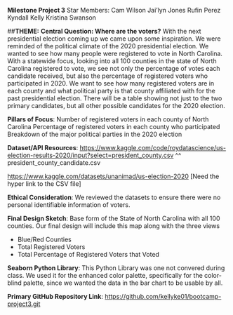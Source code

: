 **Milestone Project 3**
Star Members:
Cam Wilson 
Jai’lyn Jones
Rufin Perez
Kyndall Kelly
Kristina Swanson

##**THEME:**
**Central Question: Where are the voters?**
With the next presidential election coming up we came upon some inspiration. We were reminded of the political climate of the 2020 presidential election. We wanted to see how many people were registered to vote in North Carolina. With a statewide focus, looking into all 100 counties in the state of North Carolina registered to vote, we see not only the percentage of votes each candidate received, but also the percentage of registered voters who participated in 2020. We want to see how many registered voters are in each county and what political party is that county affiliated with for the past presidential election. There will be a table showing not just to the two primary candidates, but all other possible candidates for the 2020 election.

**Pillars of Focus**:
Number of registered voters in each county of North Carolina
Percentage of registered voters in each county who participated 
Breakdown of the major political parties in the 2020 election

**Dataset/API Resources**:
https://www.kaggle.com/code/roydatascience/us-election-results-2020/input?select=president_county.csv
^^ president_county_candidate.csv

https://www.kaggle.com/datasets/unanimad/us-election-2020 [Need the hyper link to the CSV file]



**Ethical Consideration**: 
We reviewed the datasets to ensure there were no personal identifiable information of voters.

**Final Design Sketch**:
Base form of the State of North Carolina with all 100 counties. Our final design will include this map along with the three views
- Blue/Red Counties
- Total Registered Voters
- Total Percentage of Registered Voters that Voted
  
**Seaborn Python Library**:
This Python Library was one not convered during class. We used it for the enhanced color palette, specifically for the color-blind palette, since we wanted the data in the bar chart to be usable by all. 

**Primary GitHub Repository Link**: 
https://github.com/kellyke01/bootcamp-project3.git
